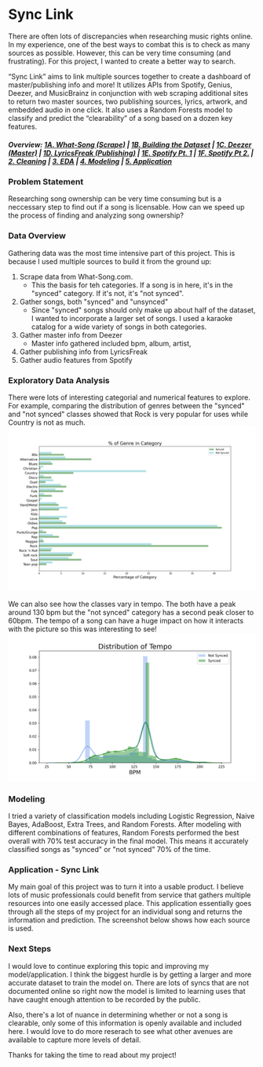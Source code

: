# Sync Link

There are often lots of discrepancies when researching music rights online. In my experience, one of the best ways to combat this is to check as many sources as possible. However,  this can be very time consuming (and frustrating). For this project, I wanted to create a better way to search. 

“Sync Link” aims to link multiple sources together to create a dashboard of master/publishing info and more! It utilizes APIs from Spotify, Genius, Deezer, and MusicBrainz in conjunction with web scraping additional sites to return two master sources, two publishing sources, lyrics, artwork, and embedded audio in one click. It also uses a Random Forests model to classify and predict the “clearability” of a song based on a dozen key features. 

##### Overview: [1A. What-Song (Scrape)]() | [1B. Building the Dataset]() | [1C. Deezer (Master)]() | [1D. LyricsFreak (Publishing)]() | [1E. Spotify Pt. 1]() | [1F. Spotify Pt 2.]() | [2. Cleaning]() | [3. EDA]()  | [4. Modeling]()  | [5. Application]()

### Problem Statement
Researching song ownership can be very time consuming but is a neccessary step to find out if a song is licensable. How can we speed up the process of finding and analyzing song ownership?


### Data Overview 
Gathering data was the most time intensive part of this project. This is because I used multiple sources to build it from the ground up:
1. Scrape data from What-Song.com.
    - This the basis for teh categories. If a song is in here, it's in the "synced" category. If it's not, it's "not synced".
2. Gather songs, both "synced" and "unsynced" 
    - Since "synced" songs should only make up about half of the dataset, I wanted to incorporate a larger set of songs. I used a karaoke catalog for a wide variety of songs in both categories.
3. Gather master info from Deezer
    - Master info gathered included bpm, album, artist, 
4. Gather publishing info from LyricsFreak
5. Gather audio features from Spotify


### Exploratory Data Analysis
There were lots of interesting categorial and numerical features to explore. For example, comparing the distribution of genres between the "synced" and "not synced" classes showed that Rock is very popular for uses while Country is not as much. 
![Genres by Class](./plots/genres.png)

We can also see how the classes vary in tempo. The both have a peak around 130 bpm but the "not synced" category has a second peak closer to 60bpm. The tempo of a song can have a huge impact on how it interacts with the picture so this was interesting to see!
![Tempo by Class](./plots/tempo.png)

### Modeling
I tried a variety of classification models including Logistic Regression, Naive Bayes, AdaBoost, Extra Trees, and Random Forests. After modeling with different combinations of features, Random Forests performed the best overall with 70% test accuracy in the final model. This means it accurately classified songs as "synced" or "not synced" 70% of the time.

### Application - Sync Link
My main goal of this project was to turn it into a usable product. I believe lots of music professionals could benefit from service that gathers multiple resources into one easily accessed place. This application essentially goes through all the steps of my project for an individual song and returns the information and prediction. The screenshot below shows how each source is used. 

### Next Steps
I would love to continue exploring this topic and improving my model/application. I think the biggest hurdle is by getting a larger and more accurate dataset to train the model on. There are lots of syncs that are not documented online so right now the model is limited to learning uses that have caught enough attention to be recorded by the public. 

Also, there's a lot of nuance in determining whether or not a song is clearable, only some of this information is openly available and included here. I would love to do more reserach to see what other avenues are available to capture more levels of detail. 

Thanks for taking the time to read about my project!
